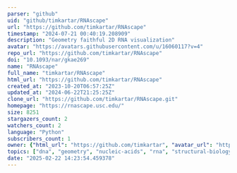 ```yaml
---
parser: "github"
uid: "github/timkartar/RNAscape"
url: "https://github.com/timkartar/RNAscape"
timestamp: "2024-07-21 00:40:19.208909"
description: "Geometry faithful 2D RNA visualization"
avatar: "https://avatars.githubusercontent.com/u/16060117?v=4"
repo_url: "https://github.com/timkartar/RNAscape"
doi: "10.1093/nar/gkae269"
name: "RNAscape"
full_name: "timkartar/RNAscape"
html_url: "https://github.com/timkartar/RNAscape"
created_at: "2023-10-20T06:57:25Z"
updated_at: "2024-06-22T21:25:25Z"
clone_url: "https://github.com/timkartar/RNAscape.git"
homepage: "https://rnascape.usc.edu/"
size: 8251
stargazers_count: 2
watchers_count: 2
language: "Python"
subscribers_count: 1
owner: {"html_url": "https://github.com/timkartar", "avatar_url": "https://avatars.githubusercontent.com/u/16060117?v=4", "login": "timkartar", "type": "User"}
topics: ["dna", "geometry", "nucleic-acids", "rna", "structural-biology", "visualization", "webserver"]
date: "2025-02-22 14:23:54.459378"
---
```

